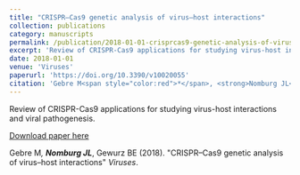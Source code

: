 ```yaml
---
title: "CRISPR–Cas9 genetic analysis of virus–host interactions"
collection: publications
category: manuscripts
permalink: /publication/2018-01-01-crisprcas9-genetic-analysis-of-virushost-interacti
excerpt: 'Review of CRISPR-Cas9 applications for studying virus-host interactions and viral pathogenesis.'
date: 2018-01-01
venue: 'Viruses'
paperurl: 'https://doi.org/10.3390/v10020055'
citation: 'Gebre M<span style="color:red">*</span>, <strong>Nomburg JL</strong><span style="color:red">*</span>, Gewurz BE (2018). "CRISPR–Cas9 genetic analysis of virus–host interactions" <i>Viruses</i>.'
---
```


Review of CRISPR-Cas9 applications for studying virus-host interactions and viral pathogenesis.

<a href='https://doi.org/10.3390/v10020055'>Download paper here</a>

Gebre M<span style="color:red">*</span>, <strong>Nomburg JL</strong><span style="color:red">*</span>, Gewurz BE (2018). "CRISPR–Cas9 genetic analysis of virus–host interactions" <i>Viruses</i>.
